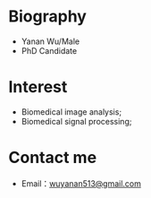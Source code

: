 # Biography

 - Yanan Wu/Male
 - PhD Candidate
 
# Interest
 - Biomedical image analysis; 
 - Biomedical signal processing; 

# Contact me

- Email：wuyanan513@gmail.com
